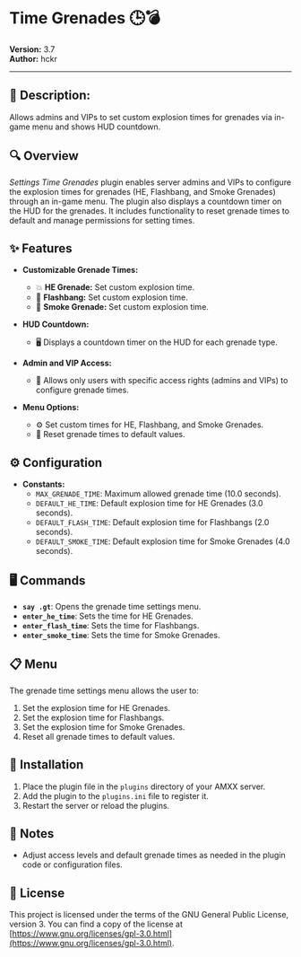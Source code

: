 # Time Grenades 🕒💣

**Version:** 3.7  
**Author:** hckr

---

## 📝 Description:
Allows admins and VIPs to set custom explosion times for grenades via in-game menu and shows HUD countdown.

## 🔍 Overview
*Settings Time Grenades* plugin enables server admins and VIPs to configure the explosion times for grenades (HE, Flashbang, and Smoke Grenades) through an in-game menu. The plugin also displays a countdown timer on the HUD for the grenades. It includes functionality to reset grenade times to default and manage permissions for setting times.

## ✨ Features
- **Customizable Grenade Times:**
  - 💥 **HE Grenade:** Set custom explosion time.
  - 🌟 **Flashbang:** Set custom explosion time.
  - 💨 **Smoke Grenade:** Set custom explosion time.
  
- **HUD Countdown:**
  - 🖥️ Displays a countdown timer on the HUD for each grenade type.
- **Admin and VIP Access:**
  - 🔐 Allows only users with specific access rights (admins and VIPs) to configure grenade times.
- **Menu Options:**
  - ⚙️ Set custom times for HE, Flashbang, and Smoke Grenades.
  - 🔄 Reset grenade times to default values.

## ⚙️ Configuration
- **Constants:**
  - `MAX_GRENADE_TIME`: Maximum allowed grenade time (10.0 seconds).
  - `DEFAULT_HE_TIME`: Default explosion time for HE Grenades (3.0 seconds).
  - `DEFAULT_FLASH_TIME`: Default explosion time for Flashbangs (2.0 seconds).
  - `DEFAULT_SMOKE_TIME`: Default explosion time for Smoke Grenades (4.0 seconds).

## 🖥️ Commands
- **`say .gt`**: Opens the grenade time settings menu.
- **`enter_he_time`**: Sets the time for HE Grenades.
- **`enter_flash_time`**: Sets the time for Flashbangs.
- **`enter_smoke_time`**: Sets the time for Smoke Grenades.

## 📋 Menu
The grenade time settings menu allows the user to:
1. Set the explosion time for HE Grenades.
2. Set the explosion time for Flashbangs.
3. Set the explosion time for Smoke Grenades.
4. Reset all grenade times to default values.

## 🔧 Installation
1. Place the plugin file in the `plugins` directory of your AMXX server.
2. Add the plugin to the `plugins.ini` file to register it.
3. Restart the server or reload the plugins.

## 📝 Notes
- Adjust access levels and default grenade times as needed in the plugin code or configuration files.

## 📜 License
This project is licensed under the terms of the GNU General Public License, version 3. You can find a copy of the license at [https://www.gnu.org/licenses/gpl-3.0.html](https://www.gnu.org/licenses/gpl-3.0.html).

